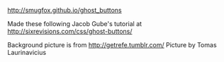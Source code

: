 
http://smugfox.github.io/ghost_buttons

Made these following Jacob Gube's tutorial at http://sixrevisions.com/css/ghost-buttons/

Background picture is from http://getrefe.tumblr.com/
Picture by Tomas Laurinavicius 
